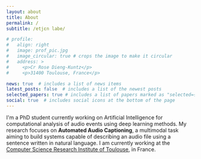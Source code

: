 ```yaml
---
layout: about
title: About
permalink: /
subtitle: /etjɛn labe/

# profile:
#   align: right
#   image: prof_pic.jpg
#   image_circular: true # crops the image to make it circular
#   address: >
#     <p>Cr Rose Dieng-Kuntz</p>
#     <p>31400 Toulouse, France</p>

news: true  # includes a list of news items
latest_posts: false  # includes a list of the newest posts
selected_papers: true # includes a list of papers marked as "selected={true}"
social: true  # includes social icons at the bottom of the page
---
```


I'm a PhD student currently working on Artificial Intelligence for computational analysis of audio events using deep learning methods. My research focuses on **Automated Audio Captioning**, a multimodal task aiming to build systems capable of describing an audio file using a sentence written in natural language. I am currently working at the <a href='https://www.irit.fr/en/home/'>Computer Science Research Institute of Toulouse</a>, in France.

<!-- Write your biography here. Tell the world about yourself. Link to your favorite [subreddit](http://reddit.com). You can put a picture in, too. The code is already in, just name your picture `prof_pic.jpg` and put it in the `img/` folder.

Put your address / P.O. box / other info right below your picture. You can also disable any of these elements by editing `profile` property of the YAML header of your `_pages/about.md`. Edit `_bibliography/papers.bib` and Jekyll will render your [publications page](/al-folio/publications/) automatically.

Link to your social media connections, too. This theme is set up to use [Font Awesome icons](http://fortawesome.github.io/Font-Awesome/) and [Academicons](https://jpswalsh.github.io/academicons/), like the ones below. Add your Facebook, Twitter, LinkedIn, Google Scholar, or just disable all of them. -->
